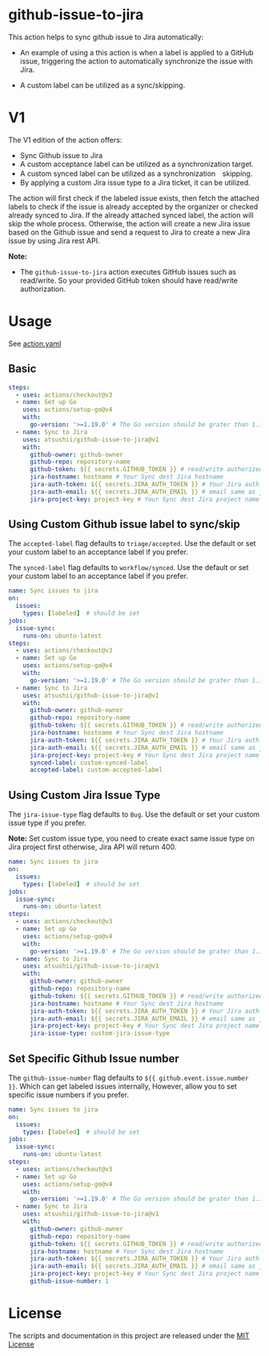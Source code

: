 # github-issue-to-jira

This action helps to sync github issue to Jira automatically:

- An example of using a this action is when a label is applied to a GitHub issue, triggering the action to automatically synchronize the issue with Jira.

- A custom label can be utilized as a sync/skipping.

# V1

The V1 edition of the action offers:

- Sync Github issue to Jira
- A custom acceptance label can be utilized as a synchronization target.
- A custom synced label can be utilized as a synchronization　skipping.
- By applying a custom Jira issue type to a Jira ticket, it can be utilized.

The action will first check if the labeled issue exists, then fetch the attached labels to check if the issue is already accepted by the organizer or checked already synced to Jira.
If the already attached synced label, the action will skip the whole process. Otherwise, the action will create a new Jira issue based on the Github issue and send a request to Jira to create a new Jira issue by using Jira rest API.

**Note:** 
- The `github-issue-to-jira` action executes GitHub issues such as read/write. So your provided GitHub token should have read/write authorization.

# Usage

See [action.yaml](action.yaml)

## Basic

```yaml
steps:
  - uses: actions/checkout@v3
  - name: Set up Go
    uses: actions/setup-go@v4
    with:
      go-version: '>=1.19.0' # The Go version should be grater than 1.19.0
  - name: Sync to Jira
    uses: atsushii/github-issue-to-jira@v1
    with:
      github-owner: github-owner
      github-repo: repository-name
      github-token: ${{ secrets.GITHUB_TOKEN }} # read/write authorized token
      jira-hostname: hostname # Your Sync dest Jira hostname
      jira-auth-token: ${{ secrets.JIRA_AUTH_TOKEN }} # Your Jira auth token
      jira-auth-email: ${{ secrets.JIRA_AUTH_EMAIL }} # email same as jira project creator
      jira-project-key: project-key # Your Sync dest Jira project name
```

## Using Custom Github issue label to sync/skip

The `accepted-label` flag defaults to `triage/accepted`. Use the default or set your custom label to an acceptance label if you prefer.

The `synced-label` flag defaults to `workflow/synced`. Use the default or set your custom label to an acceptance label if you prefer.

```yaml
name: Sync issues to jira
on:
  issues:
    types: [labeled]　# should be set
jobs:
  issue-sync:
    runs-on: ubuntu-latest
steps:
  - uses: actions/checkout@v3
  - name: Set up Go
    uses: actions/setup-go@v4
    with:
      go-version: '>=1.19.0' # The Go version should be grater than 1.19.0
  - name: Sync to Jira
    uses: atsushii/github-issue-to-jira@v1
    with:
      github-owner: github-owner
      github-repo: repository-name
      github-token: ${{ secrets.GITHUB_TOKEN }} # read/write authorized token
      jira-hostname: hostname # Your Sync dest Jira hostname
      jira-auth-token: ${{ secrets.JIRA_AUTH_TOKEN }} # Your Jira auth token
      jira-auth-email: ${{ secrets.JIRA_AUTH_EMAIL }} # email same as jira project creator
      jira-project-key: project-key # Your Sync dest Jira project name
      synced-label: custom-synced-label
      accepted-label: custom-accepted-label
```

## Using Custom Jira Issue Type

The `jira-issue-type` flag defaults to `Bug`. Use the default or set your custom issue type if you prefer.

**Note:** Set custom issue type, you need to create exact same issue type on Jira project first otherwise, Jira API will return 400.

```yaml
name: Sync issues to jira
on:
  issues:
    types: [labeled]　# should be set
jobs:
  issue-sync:
    runs-on: ubuntu-latest
steps:
  - uses: actions/checkout@v3
  - name: Set up Go
    uses: actions/setup-go@v4
    with:
      go-version: '>=1.19.0' # The Go version should be grater than 1.19.0
  - name: Sync to Jira
    uses: atsushii/github-issue-to-jira@v1
    with:
      github-owner: github-owner
      github-repo: repository-name
      github-token: ${{ secrets.GITHUB_TOKEN }} # read/write authorized token
      jira-hostname: hostname # Your Sync dest Jira hostname
      jira-auth-token: ${{ secrets.JIRA_AUTH_TOKEN }} # Your Jira auth token
      jira-auth-email: ${{ secrets.JIRA_AUTH_EMAIL }} # email same as jira project creator
      jira-project-key: project-key # Your Sync dest Jira project name
      jira-issue-type: custom-jira-issue-type
```

## Set Specific Github Issue number

The `github-issue-number` flag defaults to `${{ github.event.issue.number }}`. Which can get labeled issues internally, However, allow you to set specific issue numbers if you prefer.

```yaml
name: Sync issues to jira
on:
  issues:
    types: [labeled]　# should be set
jobs:
  issue-sync:
    runs-on: ubuntu-latest
steps:
  - uses: actions/checkout@v3
  - name: Set up Go
    uses: actions/setup-go@v4
    with:
      go-version: '>=1.19.0' # The Go version should be grater than 1.19.0
  - name: Sync to Jira
    uses: atsushii/github-issue-to-jira@v1
    with:
      github-owner: github-owner
      github-repo: repository-name
      github-token: ${{ secrets.GITHUB_TOKEN }} # read/write authorized token
      jira-hostname: hostname # Your Sync dest Jira hostname
      jira-auth-token: ${{ secrets.JIRA_AUTH_TOKEN }} # Your Jira auth token
      jira-auth-email: ${{ secrets.JIRA_AUTH_EMAIL }} # email same as jira project creator
      jira-project-key: project-key # Your Sync dest Jira project name
      github-issue-number: 1
```

# License

The scripts and documentation in this project are released under the [MIT License](LICENSE)
